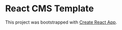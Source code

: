 # React CMS Template

This project was bootstrapped with [Create React App](https://github.com/facebook/create-react-app).
